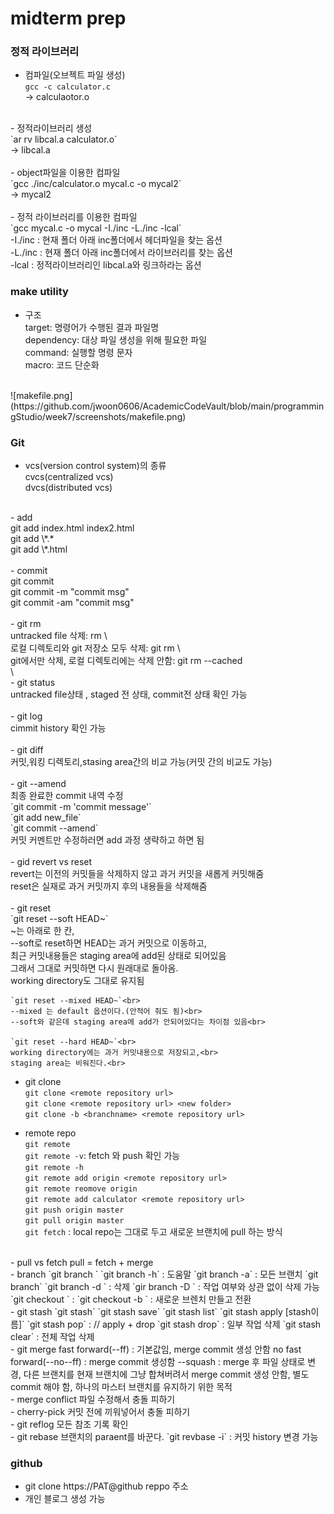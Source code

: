 # midterm prep

### 정적 라이브러리

- 컴파일(오브젝트 파일 생성)<br>
`gcc -c calculator.c`<br>
-> calculaotor.o<br>
<br>
- 정적라이브러리 생성<br>
`ar rv libcal.a calculator.o`<br>
-> libcal.a<br>
<br>
- object파일을 이용한 컴파일<br>
`gcc ./inc/calculator.o mycal.c -o mycal2`<br>
-> mycal2<br>
<br>
- 정적 라이브러리를 이용한 컴파일<br>
`gcc mycal.c -o mycal -I./inc -L./inc -lcal`<br>
	 -I./inc : 현재 폴더 아래 inc폴더에서 헤더파일을 찾는 옵션<br>
	 -L./inc : 현재 폴더 아래 inc폴더에서 라이브러리를 찾는 옵션<br>
	 -lcal : 정적라이브러리인 libcal.a와 링크하라는 옵션<br>

### make utility

- 구조<br>
	 target: 명령어가 수행된 결과 파일명<br>
	 dependency: 대상 파일 생성을 위해 필요한 파일<br>
	 command: 실행할 명령 문자<br>
	 macro: 코드 단순화<br>
<br>
![makefile.png](https://github.com/jwoon0606/AcademicCodeVault/blob/main/programmingStudio/week7/screenshots/makefile.png)

### Git

- vcs(version control system)의 종류<br>
	cvcs(centralized vcs)<br>
	dvcs(distributed vcs)<br>
<br>
- add<br>
	git add index.html index2.html<br>
	git add \*.*<br>
	git add \*.html<br>
<br>
- commit<br>
	git commit<br>
	git commit -m "commit msg"<br>
	git commit -am "commit msg"<br>
<br>
- git rm<br>
	untracked file 삭제: rm \<filename><br>
	로컬 디렉토리와 git 저장소 모두 삭제: git rm \<filename><br>
	git에서만 삭제, 로컬 디렉토리에는 삭제 안함: git rm --cached <br>\<filename>
<br>
- git status<br>
	untracked file상태 , staged 전 상태, commit전 상태 확인 가능<br>
<br>
- git log<br>
	cimmit history 확인 가능<br>
<br>
- git diff<br>
	커밋,워킹 디렉토리,stasing area간의 비교 가능(커밋 간의 비교도 가능)<br>
<br>
- git --amend<br>
	최종 완료한 commit 내역 수정<br>
	`git commit -m 'commit message'`<br>
	`git add new_file`<br>
	`git commit --amend`<br>
	커밋 커멘트만 수정하러면 add 과정 생략하고 하면 됨<br>
<br>
- gid revert vs reset<br>
	revert는 이전의 커밋들을 삭제하지 않고 과거 커밋을 새롭게 커밋해줌<br>
	reset은 실재로 과거 커밋까지 후의 내용들을 삭제해줌<br>
<br>
- git reset<br>
	`git reset --soft HEAD~`<br>
	~는 아래로 한 칸, <br>
	--soft로 reset하면 HEAD는 과거 커밋으로 이동하고,<br>
	최근 커밋내용들은 staging area에 add된 상태로 되어있음<br>
	그래서 그대로 커밋하면 다시 원래대로 돌아옴.<br>
	working directory도 그대로 유지됨<br>
	
	`git reset --mixed HEAD~`<br>
	--mixed 는 default 옵션이다.(안적어 줘도 됨)<br>
	--soft와 같은데 staging area에 add가 안되어있다는 차이점 있음<br>

	`git reset --hard HEAD~`<br>
	working directory에는 과거 커밋내용으로 저장되고,<br>
	staging area는 비워진다.<br>

- git clone<br>
	`git clone <remote repository url>`<br>
	`git clone <remote repository url> <new folder>`<br>
	`git clone -b <branchname> <remote repository url>`<br>

- remote repo<br>
	`git remote`<br>
	`git remote -v`: fetch 와 push 확인 가능<br>
	`git remote -h`<br>
	`git remote add origin <remote repository url>`<br>
	`git remote reomove origin`<br>
	`git remote add calculator <remote repository url>`<br>
	`git push origin master`<br>
	`git pull origin master`<br>
	`git fetch` : local repo는 그대로 두고 새로운 브랜치에 pull 하는 방식<br>
<br>
- pull vs fetch  
	pull = fetch + merge  
<br>
- branch  
	`git branch <new branch>`  
	`git branch -h` : 도움말  
	`git branch -a` : 모든 브랜치  
	`git branch`  
	`git branch -d <branchname>` : 삭제  
	`gir branch -D <branchname>` : 작업 여부와 상관 없이 삭제 가능  
  <br>
	`git checkout <branchname>` :   
	`git checkout -b <new branch>` : 새로운 브렌치 만들고 전환  
<br>
- git stash  
	`git stash`  
	`git stash save`  
	`git stash list`  
	`git stash apply [stash이름]`  
	`git stash pop` : // apply + drop  
	`git stash drop` : 일부 작업 삭제  
	`git stash clear` : 전체 작업 삭제  
<br>
- git merge  
	fast forward(--ff) : 기본값임, merge commit 생성 안함  
	no fast forward(--no--ff) : merge commit 생성함  
	--squash : merge 후 파일 상태로 변경, 다른 브랜치를 현재 브랜치에 그냥 합쳐버려서 merge commit 생성 안함, 별도 commit 해야 함, 하나의 마스터 브랜치를 유지하기 위한 목적  
<br>
- merge conflict  
	파일 수정해서 충돌 피하기  
<br>
- cherry-pick  
	커밋 전에 끼워넣어서 충돌 피하기  
<br>
- git reflog  
	모든 참조 기록 확인  
<br>
- git rebase  
	브랜치의 paraent를 바꾼다.  
	`git revbase -i` : 커밋 history 변경 가능  

### github

- git clone https://PAT@github reppo 주소  
- 개인 블로그 생성 가능  